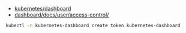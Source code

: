 - [kubernetes/dashboard](https://github.com/kubernetes/dashboard)
- [dashboard/docs/user/access-control/](https://github.com/kubernetes/dashboard/tree/master/docs/user/access-control)

```sh
kubectl -n kubernetes-dashboard create token kubernetes-dashboard
```
